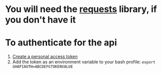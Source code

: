 # You will need the [requests](http://docs.python-requests.org/en/master/) library, if you don't have it
# To authenticate for the api
  1. [Create a personal access token](https://help.github.com/articles/creating-a-personal-access-token-for-the-command-line/)
  2. Add the token as an environment variable to your bash profile:
  `export GHAPIAUTH=ABCDEFGTOKENVALUE`

